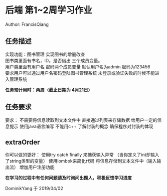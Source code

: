 # 后端 第1~2周学习作业

Author: FrancisQiang

## 任务描述

实现功能：图书管理 实现图书的增删改查  
图书类里面有书名，ID，是否借出 三个成员变量。  
用户类里面有用户名 密码两个成员变量 默认用户名为admin 密码为123456   
要求用户可以通过用户名密码登陆图书管理系统 未登录或验证失败的时候不能进入管理系统

**任务预计用时：两周（截止日期为 4月21日）**

## 任务要求
    
要求：
   不需要将信息读取到文本文件中 直接通过列表来存储数据 
   给用户一定的信息提示
   使用java语言编写 不能用c++
   了解封装的概念 确保程序对封装的体现

## extraOrder
你可以做的更好：
    使用try catch finally 来捕获输入异常
   （当你定义了int却输入了string类型的变量）
    使用lombok来简化代码
    将信息存储到文本文件中（输入输出流）
    增加用户注册功能

**在学习的过程中有任何问题请及时询问出题人，积极反馈学习进度**

DominikYang 于 2019/04/02


